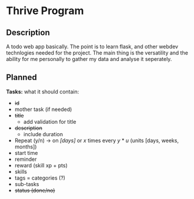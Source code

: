 # Thrive Program

## Description
A todo web app basically. The point is to learn flask, and other webdev technlogies needed for the project.
The main thing is the versatility and the ability for me personally to gather my data and analyse it seperately.


## Planned
**Tasks:**
what it should contain:
- ~~id~~
- mother task (if needed)
- ~~title~~
  - add validation for title
- ~~description~~
  - include duration
- Repeat (y/n) → on _[days]_ or _x_ times every _y_ * _u_ (units [days, weeks, months])
- start time
- reminder
- reward (skill xp + pts)
- skills
- tags = categories (?)
- sub-tasks
- ~~status (done/no)~~
